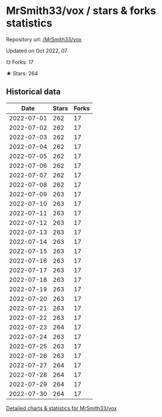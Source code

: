 # MrSmith33/vox / stars & forks statistics

Repository url: [/MrSmith33/vox](https://github.com/MrSmith33/vox)

Updated on Oct 2022, 07

☋ Forks: 17

★ Stars: 264

## Historical data
| Date | Stars | Forks |
|------|-------|-------|
| 2022-07-01 | 262 | 17 | 
| 2022-07-02 | 262 | 17 | 
| 2022-07-03 | 262 | 17 | 
| 2022-07-04 | 262 | 17 | 
| 2022-07-05 | 262 | 17 | 
| 2022-07-06 | 262 | 17 | 
| 2022-07-07 | 262 | 17 | 
| 2022-07-08 | 262 | 17 | 
| 2022-07-09 | 263 | 17 | 
| 2022-07-10 | 263 | 17 | 
| 2022-07-11 | 263 | 17 | 
| 2022-07-12 | 263 | 17 | 
| 2022-07-13 | 263 | 17 | 
| 2022-07-14 | 263 | 17 | 
| 2022-07-15 | 263 | 17 | 
| 2022-07-16 | 263 | 17 | 
| 2022-07-17 | 263 | 17 | 
| 2022-07-18 | 263 | 17 | 
| 2022-07-19 | 263 | 17 | 
| 2022-07-20 | 263 | 17 | 
| 2022-07-21 | 263 | 17 | 
| 2022-07-22 | 263 | 17 | 
| 2022-07-23 | 264 | 17 | 
| 2022-07-24 | 263 | 17 | 
| 2022-07-25 | 263 | 17 | 
| 2022-07-26 | 263 | 17 | 
| 2022-07-27 | 264 | 17 | 
| 2022-07-28 | 264 | 17 | 
| 2022-07-29 | 264 | 17 | 
| 2022-07-30 | 264 | 17 | 


[Detailed charts & statistics for MrSmith33/vox](https://reviewgithub.com/rep/MrSmith33/vox)
